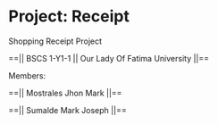 # Project: Receipt
Shopping Receipt Project

==|| BSCS 1-Y1-1 || Our Lady Of Fatima University ||==

 Members:
 
==|| Mostrales Jhon Mark ||==

==|| Sumalde Mark Joseph ||==
